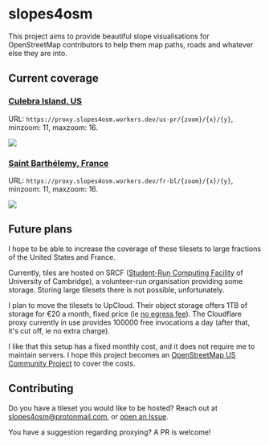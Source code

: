 # slopes4osm

This project aims to provide beautiful slope visualisations for OpenStreetMap contributors to help them map paths, roads and whatever else they are into.

## Current coverage

### [Culebra Island, US](https://github.com/osmlab/editor-layer-index/blob/gh-pages/sources/north-america/us/pr/usgs-culebra-slope.geojson)

URL: `https://proxy.slopes4osm.workers.dev/us-pr/{zoom}/{x}/{y}`, minzoom: 11, maxzoom: 16.

![](https://i.imgur.com/jur1mFv.jpeg)

### [Saint Barthélemy, France](https://github.com/osmlab/editor-layer-index/blob/gh-pages/sources/europe/fr/ign-bl-slope.geojson)

URL: `https://proxy.slopes4osm.workers.dev/fr-bl/{zoom}/{x}/{y}`, minzoom: 11, maxzoom: 16.

![](https://i.imgur.com/JFJ0E15.jpeg)

## Future plans

I hope to be able to increase the coverage of these tilesets to large fractions of the United States and France.

Currently, tiles are hosted on SRCF ([Student-Run Computing Facility](https://www.srcf.net/) of University of Cambridge), a volunteer-run organisation providing some storage. Storing large tilesets there is not possible, unfortunately.

I plan to move the tilesets to UpCloud. Their object storage offers 1TB of storage for €20 a month, fixed price (ie [no egress fee](https://upcloud.com/products/object-storage/)).
The Cloudflare proxy currently in use provides 100000 free invocations a day (after that, it's cut off, ie no extra charge).

I like that this setup has a fixed monthly cost, and it does not require me to maintain servers. I hope this project becomes an [OpenStreetMap US Community Project](https://openstreetmap.us/our-work/community-charter-projects/) to cover the costs.

## Contributing

Do you have a tileset you would like to be hosted? Reach out at slopes4osm@protonmail.com, or [open an Issue](https://github.com/zabop/slopes4osm/issues/new). 

You have a suggestion regarding proxying? A PR is welcome!
